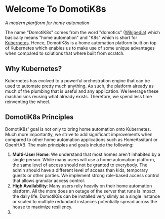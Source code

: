 # Welcome To DomotiK8s
_A modern plartform for home automation_

The name "DomotiK8s" comes from the word "domotics" ([Wikipedia](https://en.m.wiktionary.org/wiki/domotics)) which basically means "home automation" and "K8s" which is short for [Kubernetes](https://kubernetes.io). Hence, DomotiK8s is a home automation platform built on top of Kubernetes which enables us to make use of some unique advantages when compared to solutions that where built from scratch.

## Why Kubernetes?
Kubernetes has evolved to a powerful orchestration engine that can be used to automate pretty much anything. As such, the platform already as much of the plumbing that is useful and any application. We leverage these machanisms reusing what already exists. Therefore, we spend less time reinventing the wheel.

## DomotiK8s Principles
DomotiK8s' goal is not only to bring home automation onto Kubernetes. Much more importantly, we strive to add significant improvements when compared to other home automation applications such as HomeAssitant or OpenHAB. The main principles and goals include the following:

1. **Multi-User Home**: We understand that most homes aren't inhabited by a single person. While many users will use a home automation platform, the same level of access should not be granted to everybody. The admin should have a different level of access than kids, temporary guests or other parties. We implement strong role-based access control that allows granular access control.
2. **High Availability**: Many users reliy heavily on their home automation platform. All the more does an outage of the server that runs is impact the daily life. DomotiK8s can be installed very slimly as a single instance or scaled to multiple redundant instances potentially spread across the house to maximize resiliency.
3. 
